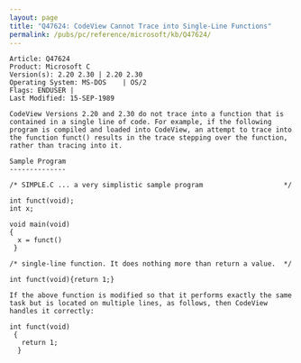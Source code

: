 ```yaml
---
layout: page
title: "Q47624: CodeView Cannot Trace into Single-Line Functions"
permalink: /pubs/pc/reference/microsoft/kb/Q47624/
---
```


	Article: Q47624
	Product: Microsoft C
	Version(s): 2.20 2.30 | 2.20 2.30
	Operating System: MS-DOS    | OS/2
	Flags: ENDUSER |
	Last Modified: 15-SEP-1989
	
	CodeView Versions 2.20 and 2.30 do not trace into a function that is
	contained in a single line of code. For example, if the following
	program is compiled and loaded into CodeView, an attempt to trace into
	the function funct() results in the trace stepping over the function,
	rather than tracing into it.
	
	Sample Program
	--------------
	
	/* SIMPLE.C ... a very simplistic sample program                    */
	
	int funct(void);
	int x;
	
	void main(void)
	{
	  x = funct()
	 }
	
	/* single-line function. It does nothing more than return a value.  */
	
	int funct(void){return 1;}
	
	If the above function is modified so that it performs exactly the same
	task but is located on multiple lines, as follows, then CodeView
	handles it correctly:
	
	int funct(void)
	 {
	   return 1;
	  }
